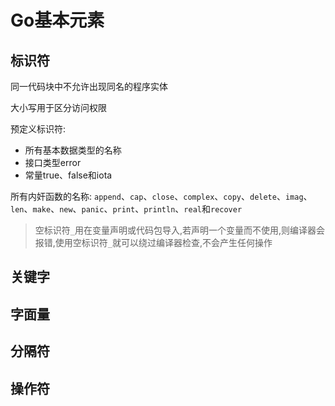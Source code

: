# Go基本元素

## 标识符

同一代码块中不允许出现同名的程序实体

大小写用于区分访问权限

预定义标识符:

- 所有基本数据类型的名称
- 接口类型error
- 常量true、false和iota

所有内奸函数的名称: `append`、`cap`、`close`、`complex`、`copy`、`delete`、`imag`、`len`、`make`、`new`、`panic`、`print`、`println`、`real`和`recover`

> 空标识符`_`用在变量声明或代码包导入,若声明一个变量而不使用,则编译器会报错,使用空标识符`_`就可以绕过编译器检查,不会产生任何操作

## 关键字

## 字面量

## 分隔符

## 操作符